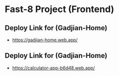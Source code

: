 # Fast-8 Project (Frontend)

## Deploy Link for (Gadjian-Home)
- https://gadjian-home.web.app/

## Deploy Link for (Gadjian-Home)
- https://calculator-app-b6d48.web.app/